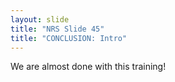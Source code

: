 ```yaml
---
layout: slide
title: "NRS Slide 45"
title: "CONCLUSION: Intro"
---
```


We are almost done with this training!
